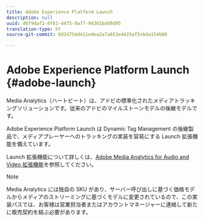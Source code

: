 ```yaml
---
title: Adobe Experience Platform Launch
description: null
uuid: d6f9daf2-6f61-4475-9a77-94361bdd9d95
translation-type: ht
source-git-commit: 0d2d75dd411edea2a7a853ed425af5c6da154b06

---
```



# Adobe Experience Platform Launch {#adobe-launch}

Media Analytics（ハートビート）は、アドビの標準化されたメディアトラッキングソリューションです。従来のアドビのマイルストーンモデルの後継モデルです。

Adobe Experience Platform Launch は Dynamic Tag Management の後継製品で、メディアプレーヤーへのトラッキングの実装を容易にする Launch 拡張機能を備えています。

Launch 拡張機能について詳しくは、[Adobe Media Analytics for Audio and Video 拡張機能](https://docs.adobe.com/content/help/ja-JP/launch/using/extensions-ref/adobe-extension/media-analytics-extension/overview.html)を参照してください。

>[!NOTE]
>
>Media Analytics には独自の SKU があり、サーバー呼び出しに基づく価格モデルからメディアのストリーミングに基づくモデルに変更されているので、この実装パスでは、お客様は営業担当者またはアカウントマネージャーに連絡して新たに販売契約を結ぶ必要があります。

